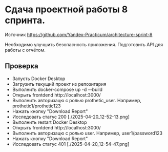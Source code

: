 # Сдача проектной работы 8 спринта.

Источник https://github.com/Yandex-Practicum/architecture-sprint-8

Необходимо улучшить безопасность приложения.
Подготовить API для работы с отчётом.

## Проверка

 - Запусть Docker Desktop
 - Загрузить текущий проект из репозитария
 - Выполнить docker-compose up -d --build
 - Открыть frontdend http://localhost:3000/
 - Выполнить авторизацю с ролью prothetic_user. Например, prothetic1/prothetic123
 - Нажать кнопку "Download Report" 
 - Исследовать статус 200 [./2025-04-20_12-52-13.png]
 - Выполнить restart Docker Desktop
 - Открыть frontdend http://localhost:3000/
 - Выполнить авторизацю с ролью user. Например, user1/password123
 - Нажать кнопку "Download Report" 
 - Исследовать статус 401 [./2025-04-20_12-54-47.png]
 